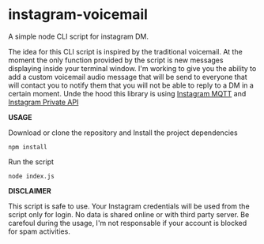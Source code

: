 # instagram-voicemail
A simple node CLI script for instagram DM. 

The idea for this CLI script is inspired by the traditional voicemail. At the moment the only function provided by the script is new messages displaying inside your terminal window. I'm working to give you the ability to add a custom voicemail audio message that will be send to everyone that will contact you to notify them that you will not be able to reply to a DM in a certain moment. Unde the hood this library is using [Instagram MQTT](https://github.com/Nerixyz/instagram_mqtt) and [Instagram Private API](https://github.com/dilame/instagram-private-api) 

**USAGE**

Download or clone the repository and Install the project dependencies
```
npm install
```
Run the script
```
node index.js
```

****DISCLAIMER****

This script is safe to use. Your Instagram credentials will be used from the script only for login. No data is shared online or with third party server. Be carefoul during the usage, I'm not responsable if your account is blocked for spam activities. 
